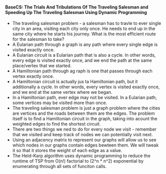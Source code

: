 #### BaseCS: The Trials And Tribulations Of The Traveling Salesman and Speeding Up The Traveling Salesman Using Dynamic Programming

* The traveling salesman problem - a salesman has to travle to ever single city in an area, visiting each city only once. He needs to end up in the same city where he starts his journey. What is the most efficient route for the salesman to take?
* A Eularian path through a graph is any path where every single edge is visited exactly once.
* A Eularian circuit is a Eularian path that is also a cycle. In other words, every edge is visited exactly once, and we end the path at the same place/vertex that we started.
* A Hamiltonian path through ag raph is one that passes through each vertex exactly once.
* A Hamiltonian circuit is actually jus ta Hamiltonian path, but it additionally a cycle. In other words, every vertex is visited exactly once, and we end at the same vertex where we began.
* In a Hamiltonian path, ever edge may not be visited. In a Eularian path, some vertices may be visited more than once.
* The traveling salesman problem is just a graph problem where the cities are vertices and the roads between them are the edges. The problem itself is to find a Hamiltonian circuit in the graph, taking into acount the weighted edges to find the shortest circuit.
* There are two things we ned to do for every node we visit - remember that we visited and keep track of nodes we can potentially visit next.
* Using an adjacency matrix to represent our graphs will allow us to see which nodes in our graphs contain edges bewteen them. We will tweak it so that it stores the weight of each edge as a value.
* The Held-Karp algorithm uses dynamic programming to reduce the runtime of TSP from O(n!) factorial to (2^n * n^2) exponential by enumerating through all sets of funciton calls.
